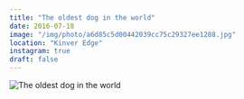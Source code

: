 ```yaml
---
title: "The oldest dog in the world"
date: 2016-07-18
image: "/img/photo/a6d85c5d00442039cc75c29327ee1288.jpg"
location: "Kinver Edge"
instagram: true
draft: false
---
```


![The oldest dog in the world](/img/photo/a6d85c5d00442039cc75c29327ee1288.jpg)
